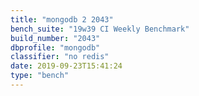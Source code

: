```yaml
---
title: "mongodb 2 2043"
bench_suite: "19w39 CI Weekly Benchmark"
build_number: "2043"
dbprofile: "mongodb"
classifier: "no redis"
date: 2019-09-23T15:41:24
type: "bench"
---
```

